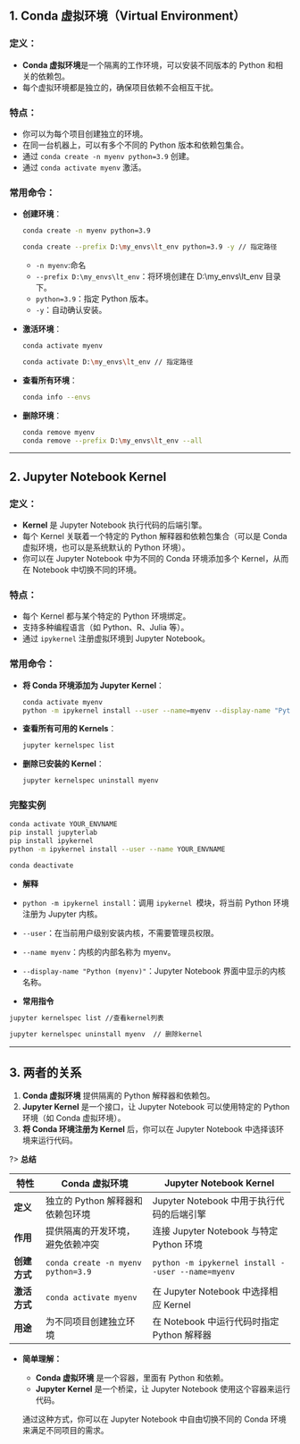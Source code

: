 
## 1. **Conda 虚拟环境（Virtual Environment）**

### **定义：**
- **Conda 虚拟环境**是一个隔离的工作环境，可以安装不同版本的 Python 和相关的依赖包。
- 每个虚拟环境都是独立的，确保项目依赖不会相互干扰。

### **特点：**
- 你可以为每个项目创建独立的环境。
- 在同一台机器上，可以有多个不同的 Python 版本和依赖包集合。
- 通过 `conda create -n myenv python=3.9` 创建。
- 通过 `conda activate myenv` 激活。

### **常用命令：**
- **创建环境**：
  ```bash
  conda create -n myenv python=3.9

  conda create --prefix D:\my_envs\lt_env python=3.9 -y // 指定路径

  ```
  - `-n myenv`:命名
  - `--prefix D:\my_envs\lt_env`：将环境创建在 D:\my_envs\lt_env 目录下。
  - `python=3.9`：指定 Python 版本。
  - `-y`：自动确认安装。

- **激活环境**：
  ```bash
  conda activate myenv

  conda activate D:\my_envs\lt_env // 指定路径

  ```
- **查看所有环境**：
  ```bash
  conda info --envs
  ```
- **删除环境**：
  ```bash
  conda remove myenv
  conda remove --prefix D:\my_envs\lt_env --all

  ```




---

## 2. **Jupyter Notebook Kernel**

### **定义：**
- **Kernel** 是 Jupyter Notebook 执行代码的后端引擎。
- 每个 Kernel 关联着一个特定的 Python 解释器和依赖包集合（可以是 Conda 虚拟环境，也可以是系统默认的 Python 环境）。
- 你可以在 Jupyter Notebook 中为不同的 Conda 环境添加多个 Kernel，从而在 Notebook 中切换不同的环境。

### **特点：**
- 每个 Kernel 都与某个特定的 Python 环境绑定。
- 支持多种编程语言（如 Python、R、Julia 等）。
- 通过 `ipykernel` 注册虚拟环境到 Jupyter Notebook。

### **常用命令：**
- **将 Conda 环境添加为 Jupyter Kernel**：
  ```bash
  conda activate myenv
  python -m ipykernel install --user --name=myenv --display-name "Python (myenv)"
  ```
- **查看所有可用的 Kernels**：
  ```bash
  jupyter kernelspec list
  ```

- **删除已安装的 Kernel**：
  ```bash
  jupyter kernelspec uninstall myenv
  ```

### 完整实例

``` bash
conda activate YOUR_ENVNAME
pip install jupyterlab
pip install ipykernel
python -m ipykernel install --user --name YOUR_ENVNAME

conda deactivate

```

- **解释**
 - `python -m ipykernel install`：调用 `ipykernel `模块，将当前 Python 环境注册为 Jupyter 内核。
 - `--user`：在当前用户级别安装内核，不需要管理员权限。
 - `--name myenv`：内核的内部名称为 myenv。
 - `--display-name "Python (myenv)"`：Jupyter Notebook 界面中显示的内核名称。

- **常用指令**
``` bash
jupyter kernelspec list //查看kernel列表

jupyter kernelspec uninstall myenv  // 删除kernel


```
---

## 3. **两者的关系**

1. **Conda 虚拟环境** 提供隔离的 Python 解释器和依赖包。
2. **Jupyter Kernel** 是一个接口，让 Jupyter Notebook 可以使用特定的 Python 环境（如 Conda 虚拟环境）。
3. **将 Conda 环境注册为 Kernel** 后，你可以在 Jupyter Notebook 中选择该环境来运行代码。


?> **总结**

| **特性**            | **Conda 虚拟环境**                                   | **Jupyter Notebook Kernel**                         |
|---------------------|------------------------------------------------------|----------------------------------------------------|
| **定义**            | 独立的 Python 解释器和依赖包环境                     | Jupyter Notebook 中用于执行代码的后端引擎          |
| **作用**            | 提供隔离的开发环境，避免依赖冲突                     | 连接 Jupyter Notebook 与特定 Python 环境           |
| **创建方式**        | `conda create -n myenv python=3.9`                   | `python -m ipykernel install --user --name=myenv` |
| **激活方式**        | `conda activate myenv`                               | 在 Jupyter Notebook 中选择相应 Kernel              |
| **用途**            | 为不同项目创建独立环境                               | 在 Notebook 中运行代码时指定 Python 解释器         |

- **简单理解：**
  - **Conda 虚拟环境** 是一个容器，里面有 Python 和依赖。
  - **Jupyter Kernel** 是一个桥梁，让 Jupyter Notebook 使用这个容器来运行代码。

  通过这种方式，你可以在 Jupyter Notebook 中自由切换不同的 Conda 环境来满足不同项目的需求。



